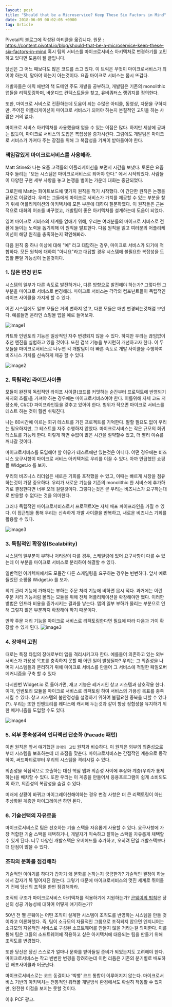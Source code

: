 ```yaml
---
layout: post
title: "Should that be a Microservice? Keep These Six Factors in Mind"
date: 2018-06-09 00:02:05 +0900
tag: Article
---
```


Pivotal의 블로그에 작성된 아티클을 옮깁니다. 원문 : https://content.pivotal.io/blog/should-that-be-a-microservice-keep-these-six-factors-in-mind
혹시 팀의 서비스를 마이크로서비스 아키텍처로 변경하기를 고민하고 있다면 도움이 될 글입니다.

당신은 그 어느 때보다도 많은 코드를 쓰고 있다. 이 트릭은 무엇이 마이크로서비스가 되어야 하는지, 말아야 하는지 아는것이다.
요즘 마이크로 서비스는 몹시 뜨겁다.

개발자들은 에릭 에반의 책 도메인 주도 개발을 공부하고, 개발팀은 기존의 monolithic 앱들을 리팩토링하며, 바운디드 컨텍스트들을 찾고, 유비쿼터스 랭귀지를 정의한다.

또한, 마이크로 서비스로 전환하는데 도움이 되는 수많은 아티클, 동영상, 자문을 구하지만, 주어진 어플리케이션이 마이크로 서비스가 되어야 하는지 본질적인 고민을 하는 사람은 거의 없다.

마이크로 서비스 아키텍쳐를 사용했을때 얻을 수 있는 이점은 많다. 하지만 세상에 공짜는 없듯이, 마이크로 서비스의 도입은 복잡성을 증가시킨다. 그럼에도 개발팀은 마이크로 서비스가 가져다 주는 장점을 위해 그 복잡성을 기꺼이 받아들여야 한다.

### 책임감있게 마이크로서비스를 사용해라.

Matt Stine와 나는 요즘 고객들의 어플리케이션을 보면서 시간을 보냈다. 토론은 요즘 자주 들리는 "모든 시스템은 마이크로서비스로 되어야 한다." 에서 시작되었다. 사람들이 다양한 구현 세부 사항을 놓고 논쟁을 벌이는 가운데 대화는 중단되었다.

그로인해 Matt는 화이트보드에 몇가지 원칙을 적기 시작했다. 이 간단한 원칙은 논쟁을 끝으로 이끌었다. 우리는 그들에게 마이크로 서비스가 가치를 제공할 수 있는 부분을 찾기 위해 어플리케이션의 아키텍처에 모든 부분에 대하여 질문하였다. 이 원칙들은 근본적으로 대화의 어조를 바꾸었고, 개발팀이 좋은 아키텍처를 설계하는데 도움이 되었다.

잉여 마이크로 서비스의 세계를 없애기 위해, 우리는 여러분들의 마이크로 서비스로 전환에 들이는 노력을 돕기위해 이 원칙을 발표한다. 다음 원칙을 읽고 여러분의 어플리케이션이 해당 원칙을 충족하는지 확인해봐라.

다음 원칙 중 하나 이상에 대해 "예" 라고 대답하는 경우, 마이크로 서비스가 되기에 적합하다. 모든 원칙에 대하여 "아니요"라고 대답할 경우 시스템에 불필요한 복잡성을 도입할 뿐일 가능성이 높을것이다.

### 1. 많은 변경 빈도

시스템의 일부가 다른 속도로 발전하거나, 다른 방향으로 발전해야 하는가? 그렇다면 그 부분을 마이크로 서비스로 변경해라. 마이크로 서비스는 각각의 컴포넌트들이 독립적인 라이프 사이클을 가지게 할 수 있다.

어떤 시스템에도 일부 모듈은 거의 변하지 않고, 다른 모듈은 매번 변경되는것처럼 보인다. 예를들면 온라인 쇼핑몰 앱을 예로 들어보자.

![image1](https://content.cdntwrk.com/files/aHViPTYzOTc1JmNtZD1pdGVtZWRpdG9yaW1hZ2UmZmlsZW5hbWU9aXRlbWVkaXRvcmltYWdlXzVhNjEzZDRiOGU1ZGMucG5nJnZlcnNpb249MDAwMCZzaWc9MWY0NTVkZmIzOWY3N2E3YTQ5MzhiN2YwYWQxNmI2YzQ%253D)

카트와 인벤토리 기능은 일상적인 자주 변경되지 않을 수 있다. 하지만 우리는 끊임없이 추천 엔진을 실험하고 있을 것이다. 또한 검색 기능을 부지런히 개선하고자 한다. 이 두 모듈을 마이크로서비스로 나누면 각 개발팀이 더 빠른 속도로 개발 사이클을 수행하여 비즈니스 가치를 신속하게 제공 할 수 있다.

![image2](https://content.cdntwrk.com/files/aHViPTYzOTc1JmNtZD1pdGVtZWRpdG9yaW1hZ2UmZmlsZW5hbWU9aXRlbWVkaXRvcmltYWdlXzVhNjEzZDcxMTcxMWQucG5nJnZlcnNpb249MDAwMCZzaWc9MDA0NGNjYWFhMTU1Yzc4NDBhMGY3YzNjNzI5NDM1YmE%253D)

### 2. 독립적인 라이프사이클

모듈이 완전히 독립적인 라이프 사이클(코드를 커밋하는 순간부터 프로덕트에 반영되기 까지의 흐름)을 가져야 하는 경우에는 마이크로서비스여야 한다. 이를위해 자체 코드 저장소와, CI/CD 파이프라인등을 갖추고 있어야 한다. 범위가 작으면 마이크로 서비스를 테스트 하는 것이 훨씬 쉬워진다.

나는 80시간에 이르는 회귀 테스트를 가진 프로젝트를 기억한다. 말할 필요도 없이 우리는 필요하지만, 그 테스트를 자주 수행하지 않았다. 마이크로서비스는 작은 규모의 회귀 테스트를 가능케 한다. 이렇게 하면 수없이 많은 시간을 절약할수 있고, 더 빨리 이슈를 깨나갈 것이다.

마이크로서비스를 도입해야 할 이유가 테스트에만 있는것은 아니다. 어떤 경우에는 비즈니스 요구사항이 마이크로 서비스 아키텍처로 우리를 이끌 수 있다. 아까 언급했던 쇼핑몰 Widget.io 를 보자.

우리의 비즈니스 리더쉽은 새로운 기회를 포작했을 수 있고, 이때는 빠르게 시장을 점유하는것이 가장 중요하다. 우리가 새로운 기능을 기존의 monolithic 한 서비스에 추가하기로 결정한다면 너무 오래 걸릴것이다. 그렇다는것은 곧 우리는 비즈니스가 요구하는대로 반응할 수 없다는 것을 의미한다.

그러나 독립적인 마이크로서비스로서 프로젝트X는 자체 배포 파이프라인을 가질 수 있다. 이 접근법을 통해 우리는 신속하게 개발 사이클을 반복하고, 새로운 비즈니스 기회를 활용할 수 있다.

![image3](https://content.cdntwrk.com/files/aHViPTYzOTc1JmNtZD1pdGVtZWRpdG9yaW1hZ2UmZmlsZW5hbWU9aXRlbWVkaXRvcmltYWdlXzVhNjEzZDhjOGMwMDkucG5nJnZlcnNpb249MDAwMCZzaWc9MjMzNzk3ZDQ0ZWMxMDAzMmZlMDgwZGY3YjZlM2E1OTI%253D)

### 3. 독립적인 확장성(Scalability)

시스템의 일부분이 부하나 처리량이 다를 경우, 스케일링에 있어 요구사항이 다를 수 있는데 이 부분을 마이크로 서비스로 분리하여 해결할 수 있다.

일반적인 아키텍처에서도 모듈간 다른 스케일링을 요구하는 경우는 빈번하다. 앞서 예로 들었던 쇼핑몰 Widget.io 를 보자.

회계 관리 기능에 가해지는 부하는 주문 처리 기능에 비하면 몹시 적다. 과거에는 이런 주문 처리 기능처럼 몰리는 모듈을 위해 전체 어플리케이션을 확장해야만 했다. 이러한 방법은 인프라 비용을 증가시키는 결과를 낳는다. 앱의 일부 부하가 몰리는 부분으로 인해 그렇지 않은 부분까지 확장해야 하기 때문이다.

만약 주문 처리 기능을 마이크로 서비스로 리팩토링한다면 필요에 따라 다음과 가이 확장할 수 있게 된다.
![image3](https://content.cdntwrk.com/files/aHViPTYzOTc1JmNtZD1pdGVtZWRpdG9yaW1hZ2UmZmlsZW5hbWU9aXRlbWVkaXRvcmltYWdlXzVhNjEzZGEwYTg1MjcucG5nJnZlcnNpb249MDAwMCZzaWc9MzkyOWE1ZGM2OWZlMjA3MWE5NmQ4YTJjOWE3ZTdiZjM%253D)

### 4. 장애의 고립

때로는 특정 타입의 장애로부터 앱을 격리시키고자 한다. 예를들어 의존하고 있는 외부 서비스가 가용성 목표를 충족하지 못할 때 어떤 일이 발생될까? 우리는 그 의존성을 나머지 시스템들과 분리하기 위해 마이크로 서비스를 만들어 그 서비스에 적절한 페일오버 메커니즘을 구축 할 수 있다

다시한번 Widget.io 로 돌아가면, 재고 기능은 레거시인 창고 시스템과 상호작용 한다. 이때, 인벤토리 모듈을 마이크로 서비스로 리팩토링 하여 서비스의 가용성 목표를 충족시킬 수 있다. 창고 시스템의 불안정성을 설명하기 위하여 불필요한 중복을 더할 수 있다 (?). 우리는 또한 인벤토리를 레디스에 캐시해 두는것과 같이 항상 정합성을 유지하기 위한 메커니즘을 도입할 수도 있다.

![image4](https://content.cdntwrk.com/files/aHViPTYzOTc1JmNtZD1pdGVtZWRpdG9yaW1hZ2UmZmlsZW5hbWU9aXRlbWVkaXRvcmltYWdlXzVhNjEzZGIyMGZhN2YucG5nJnZlcnNpb249MDAwMCZzaWc9NGNiNmVkZjc1MmZmY2FmMmJiYWMwODc2YzM2N2Q3MGI%253D)

### 5. 외부 종속성과의 인터랙션 단순화 (Facade 패턴)

이번 원칙은 앞서 얘기했던 `장애의 고립` 원칙과 비슷하다. 이 원칙은 외부의 의존성으로부터 시스템을 보호하는데 더 초점을 맞춘다. 마이크로서비스는 간접적인 계층으로 동작하여, 써드파티로부터 우리의 시스템을 격리시킬 수 있다.

의존성을 직접적으로 호출하는 대신 핵심 앱과 의존성 사이에 추상화 계층(우리가 통제하는)을 배치할 수 있다. 또한 우리는 이 계층을 만들어서 응용프로그램이 쉽게 소비되도록 하고, 의존성의 복잡성을 숨길 수 있다.

미래에 상황이 바뀌고 마이그레이션해야하는 경우 변경 사항은 더 큰 리팩토링이 아닌 추상화된 계층만 마이그레이션 하면 된다.

### 6. 기술선택의 자유로움

마이크로서비스로 팀은 선호하는 기술 스택을 자유롭게 사용할 수 있다. 요구사항에 가장 적합한 기술 스택을 채택하거나, 개발자가 익숙하고 잘하는 스택을 자유롭게 채택할 수 있게 된다. 너무 다양한 개발스택은 오버헤드를 추가하고, 오히려 단일 개발스택보다 더 단점이 많을 수 있다.

### 조직의 문화를 점검해라

기술적인 이야기를 하다가 갑자기 왜 문화를 논하는지 궁금한가? 기술적인 결정이 하늘에서 갑자기 뚝 떨어지진 않는다. 그렇기 때문에 마이크로서비스의 멋진 세계로 뛰어들기 전에 당신의 조직을 한번 점검해봐라.

조직의 구조가 마이크로서비스 아키텍처를 적용하기에 지원하는가? [콘웨이의 법칙](http://www.melconway.com/Home/Conways_Law.html)은 당신의 성공 가능성에 대하여 어떻게 얘기하는가?

50년 전 멜 콘웨이는 어떤 조직이 설계한 시스템이 조직도를 반영하는 시스템을 만들 것이라고 이론화했다. 즉, 팀이 소규모의 자율적인 그룹으로 조직되지 않으면 엔지니어는 소규모의 자율적인 서비스로 구성된 소프트웨어를 만들지 않을 거라는걸 의미한다. 이를 통해 팀은 그들의 소프트웨어에 적용하고 싶은 아키텍처에 대응되는 팀을 만들기 위해 조직도를 변경했다.

또한 당신은 당신 스스로가 얼마나 문화를 받아들일 준비가 되었는지도 고려해야 한다. 마이크로서비스는 작고 빈번한 변경을 장려하는데 이런 리듬은 기존의 분기별로 배포하던 배포사이클과 어긋난다.

마이크로서비스로는 코드 동결이나 ‘빅뱅’ 코드 통합이 이루어지지 않는다. 마이크로서비스 기반의 아키텍처는 전통적인 워터폴 개발방식 환경에서도 확실히 작동할 수 있지만, 완전한 이점을 보지는 못할 것이다.

이후 PCF 광고.
